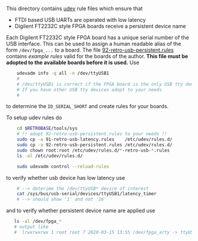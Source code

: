 This directory contains [udev](https://en.wikipedia.org/wiki/Udev) rule files
which ensure that
- FTDI based USB UARTs are operated with low latency
- Digilent FT2232C style FPGA boards receive a persistent device name

Each Digilent FT2232C style FPGA board has a unique serial number
of the USB interface. This can be used to assign a human readable alias
of the form `/dev/fpga_...` to a board.
The file [92-retro-usb-persistent.rules](92-retro-usb-persistent.rules)
contains _example rules_ valid for the boards of the author.
**This file must be adopted to the available boards before it is used.**
Use
```bash
    udevadm info -q all -n /dev/ttyUSB1
    #
    # /dev/ttyUSB1 is correct if the FPGA board is the only USB tty device.
    # If you have other USB tty devices adopt to your needs
    #
```
to determine the `ID_SERIAL_SHORT` and create rules for your boards.

To setup udev rules do
```bash
    cd $RETROBASE/tools/sys
    # !! adopt 92-retro-usb-persistent.rules to your needs !!
    sudo cp -a 91-retro-usb-latency.rules    /etc/udev/rules.d/
    sudo cp -a 92-retro-usb-persistent.rules /etc/udev/rules.d/
    sudo chown root:root /etc/udev/rules.d/*-retro-usb-*.rules
    ls -al /etc/udev/rules.d/

    sudo udevadm control --reload-rules
```

to verify whether usb device has low latency use
```bash
    # --> deterime the /dev/ttyUSB* device of interest
    cat /sys/bus/usb-serial/devices/ttyUSB1/latency_timer
    # --> should show '1' and not '16'
```

and to verify whether persistent device name are applied use
```bash
   ls -al /dev/fpga_*
   # output like
   #  lrwxrwxrwx 1 root root 7 2020-03-15 13:55 /dev/fpga_arty -> ttyUSB1
```
